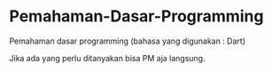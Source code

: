# Pemahaman-Dasar-Programming
Pemahaman dasar programming (bahasa yang digunakan : Dart)

Jika ada yang perlu ditanyakan bisa PM aja langsung.
